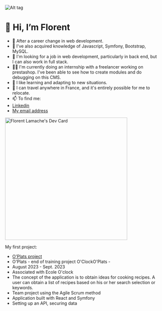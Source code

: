 ![Alt tag](https://github.com/LamacheFlorent/LamacheFlorent/assets/127777988/b2cc6e1d-2013-4dec-9593-908a6b4e0a22)

# 👋 Hi, I’m Florent

- 💪 After a career change in web development. 
- 🌱 I've also acquired knowledge of Javascript, Symfony, Bootstrap, MySQL.
- 💞️ I'm looking for a job in web development, particularly in back end, but I can also work in full stack.
- 🧑‍💻 I'm currently doing an internship with a freelancer working on prestashop. I've been able to see how to create modules and do debugging on this CMS.
- 🚀 I like learning and adapting to new situations.
- 🚗 I can travel anywhere in France, and it's entirely possible for me to relocate.
- 📫 To find me:  
- [Linkedin](https://www.linkedin.com/in/florentlamache/)
- [My email address](florentlamache@gmail.com)

<a href="https://app.daily.dev/florentlamache"><img src="https://api.daily.dev/devcards/2a15798529c84436939b75e93902fa34.png?r=ft4" width="400" alt="Florent Lamache's Dev Card"/></a>


My first project:
- [O'Plats project](https://www.youtube.com/watch?v=4sV_fYssa-E)
- O'Plats - end of training project O'ClockO'Plats - 
- August 2023 - Sept. 2023
- Associated with Ecole O'clock
- The concept of the application is to obtain ideas for cooking recipes. A user can obtain a list of recipes based on his or her search selection or keywords.
- Team project using the Agile Scrum method
- Application built with React and Symfony
- Setting up an API, securing data
